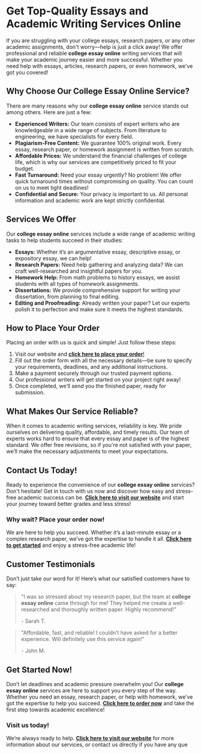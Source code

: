 # Get Top-Quality Essays and Academic Writing Services Online

If you are struggling with your college essays, research papers, or any other academic assignments, don't worry—help is just a click away! We offer professional and reliable **college essay online** writing services that will make your academic journey easier and more successful. Whether you need help with essays, articles, research papers, or even homework, we've got you covered!

## Why Choose Our College Essay Online Service?

There are many reasons why our **college essay online** service stands out among others. Here are just a few:

- **Experienced Writers:** Our team consists of expert writers who are knowledgeable in a wide range of subjects. From literature to engineering, we have specialists for every field.
- **Plagiarism-Free Content:** We guarantee 100% original work. Every essay, research paper, or homework assignment is written from scratch.
- **Affordable Prices:** We understand the financial challenges of college life, which is why our services are competitively priced to fit your budget.
- **Fast Turnaround:** Need your essay urgently? No problem! We offer quick turnaround times without compromising on quality. You can count on us to meet tight deadlines!
- **Confidential and Secure:** Your privacy is important to us. All personal information and academic work are kept strictly confidential.

## Services We Offer

Our **college essay online** services include a wide range of academic writing tasks to help students succeed in their studies:

- **Essays:** Whether it’s an argumentative essay, descriptive essay, or expository essay, we can help!
- **Research Papers:** Need help gathering and analyzing data? We can craft well-researched and insightful papers for you.
- **Homework Help:** From math problems to history essays, we assist students with all types of homework assignments.
- **Dissertations:** We provide comprehensive support for writing your dissertation, from planning to final editing.
- **Editing and Proofreading:** Already written your paper? Let our experts polish it to perfection and make sure it meets the highest standards.

## How to Place Your Order

Placing an order with us is quick and simple! Just follow these steps:

1. Visit our website and [**click here to place your order**!](https://tinyurl.com/topessay?keyword=college+essay+online)
2. Fill out the order form with all the necessary details—be sure to specify your requirements, deadlines, and any additional instructions.
3. Make a payment securely through our trusted payment options.
4. Our professional writers will get started on your project right away!
5. Once completed, we’ll send you the finished paper, ready for submission.

## What Makes Our Service Reliable?

When it comes to academic writing services, reliability is key. We pride ourselves on delivering quality, affordable, and timely results. Our team of experts works hard to ensure that every essay and paper is of the highest standard. We offer free revisions, so if you're not satisfied with your paper, we’ll make the necessary adjustments to meet your expectations.

## Contact Us Today!

Ready to experience the convenience of our **college essay online** services? Don't hesitate! Get in touch with us now and discover how easy and stress-free academic success can be. [**Click here to visit our website**](https://tinyurl.com/topessay?keyword=college+essay+online) and start your journey toward better grades and less stress!

### Why wait? Place your order now!

We are here to help you succeed. Whether it’s a last-minute essay or a complex research paper, we’ve got the expertise to handle it all. [**Click here to get started**](https://tinyurl.com/topessay?keyword=college+essay+online) and enjoy a stress-free academic life!

## Customer Testimonials

Don’t just take our word for it! Here’s what our satisfied customers have to say:

> "I was so stressed about my research paper, but the team at **college essay online** came through for me! They helped me create a well-researched and thoroughly written paper. Highly recommend!"
> 
> <footer>- Sarah T.</footer>

> "Affordable, fast, and reliable! I couldn’t have asked for a better experience. Will definitely use this service again!"
> 
> <footer>- John M.</footer>

## Get Started Now!

Don’t let deadlines and academic pressure overwhelm you! Our **college essay online** services are here to support you every step of the way. Whether you need an essay, research paper, or help with homework, we’ve got the expertise to help you succeed. [**Click here to order now**](https://tinyurl.com/topessay?keyword=college+essay+online) and take the first step towards academic excellence!

### Visit us today!

We’re always ready to help. [**Click here to visit our website**](https://tinyurl.com/topessay?keyword=college+essay+online) for more information about our services, or contact us directly if you have any que
